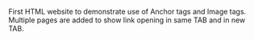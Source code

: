 First HTML website to demonstrate use of Anchor tags and Image tags. Multiple pages are added to show link opening in same TAB and in new TAB.
